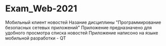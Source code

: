 # Exam_Web-2021
Мобильный клиент новостей
Назание дисциплины "Программирование безопасных сетевых приложений"
Приложение предназначено для удобного просмотра списка новостей
Приложение написоно на языке мобильной разработки - QT

